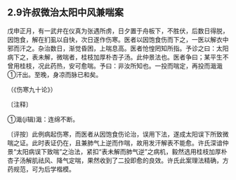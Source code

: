 ## 2.9许叔微治太阳中风兼喘案

戊申正月，有一武弁在仪真为张遇所虏，日夕置于舟板下，不胜伏，后数日得脱，因饱食，解在扪虱以自快，次日遂作伤寒。医者以因饱食伤而下之，一医以解衣中邪而汗之。杂治数日，渐觉昏困，上喘息高。医者怆惶罔知所指。予诊之曰：太阳病下之，表未解，微喘者，桂枝加厚朴杏子汤。此仲景法也。医者争曰；某平生不曾用桂枝，况此药热，安可愈喘。予曰：非汝所知也。一投而喘定，再投而濈濈①汗出。至晚，身凉而脉已和矣。

（《伤寒九十论》）

〔注释〕

①濈(jí辑)濈：连绵不断。

〔评按〕此例病起伤寒，而医者从因饱食伤论治，误用下法，遂成太阳误下所致微喘之证。此时表证仍在，且兼肺气上逆而作喘，故用发汗解表不能愈。许氏深谙仲景“太阳病误下致喘”之治法，紧扣“表未解而肺气逆”之病机，毅然选用桂枝加厚朴杏子汤解肌祛风、降气定喘，果然收到了二投即愈的良效。许氏此案理法精确，方药规范，可为后学楷模。

